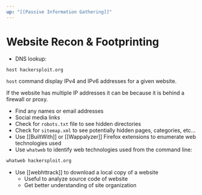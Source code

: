 ```yaml
---
up: "[[Passive Information Gathering]]"
---
```


# Website Recon & Footprinting

- DNS lookup:

```bash
host hackersploit.org
```

`host` command display IPv4 and IPv6 addresses for a given website.

If the website has multiple IP addresses it can be because it is behind a firewall or proxy.

- Find any names or email addresses
- Social media links
- Check for `robots.txt` file to see hidden directories
- Check for `sitemap.xml` to see potentially hidden pages, categories, etc...
- Use [[BuiltWith]] or [[Wappalyzer]] Firefox extensions to enumerate web technologies used
- Use `whatweb` to identify web technologies used from the command line:

```bash
whatweb hackersploit.org
```

- Use [[webhttrack]] to download a local copy of a website
	- Useful to analyze source code of website
	- Get better understanding of site organization
